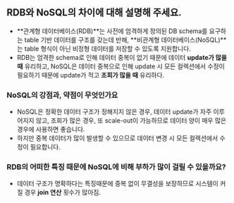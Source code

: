 ## RDB와 NoSQL의 차이에 대해 설명해 주세요.
- **관계형 데이터베이스(RDB)**는 사전에 엄격하게 정의된 DB schema를 요구하는 table 기반 데이터를 구조를 갖는데 반해, **비관계형 데이터베이스(NoSQL)**는 table 형식이 아닌 비정형 데이터를 저장할 수 있도록 지원합니다. 
- RDB는 엄격한 schema로 인해 데이터 중복이 없기 때문에 데이터 **update가 많을 때** 유리하고, NoSQL은 데이터 중복으로 인해 update 시 모든 컬렉션에서 수정이 필요하기 때문에 update가 적고 **조회가 많을 때** 유리하다.

### NoSQL의 강점과, 약점이 무엇인가요
- NoSQL은 정확한 데이터 구조가 정해지지 않은 경우, 데이터 update가 자주 이루어지지 않고, 조회가 많은 경우, 또 scale-out이 가능하므로 데이터 양이 매우 많은 경우에 사용하면 좋습니다.
- 하지만 중복 데이터가 많이 발생할 수 있으므로 데이터 변경 시 모든 컬렉션에서 수정이 필요합니다.

### RDB의 어떠한 특징 때문에 NoSQL에 비해 부하가 많이 걸릴 수 있을까요?
- 데이터 구조가 명확하다는 특징때문에 중복 없이 무결성을 보장하므로 시스템이 커질 경우 **join 연산** 횟수가 많아짐.